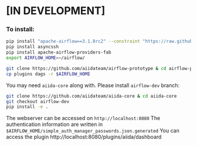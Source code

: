 # [IN DEVELOPMENT]
### To install:

```bash
pip install "apache-airflow==3.1.0rc2" --constraint "https://raw.githubusercontent.com/apache/airflow/constraints-3.0.6/constraints-3.`x`.txt" # where `x` is your python version
pip install asyncssh
pip install apache-airflow-providers-fab
export AIRFLOW_HOME=~/airflow/

git clone https://github.com/aiidateam/airflow-prototype & cd airflow-prototype
cp plugins dags -r $AIRFLOW_HOME
```

You may need `aiida-core` along with. Please install `airflow-dev` branch:
```bash
git clone https://github.com/aiidateam/aiida-core & cd aiida-core
git checkout airflow-dev
pip install -e . 
```

The webserver can be accessed on `http://localhost:8080`
The authentication information are written in `$AIRFLOW_HOME/simple_auth_manager_passwords.json.generated`
You can access the plugin http://localhost:8080/plugins/aiida/dashboard

